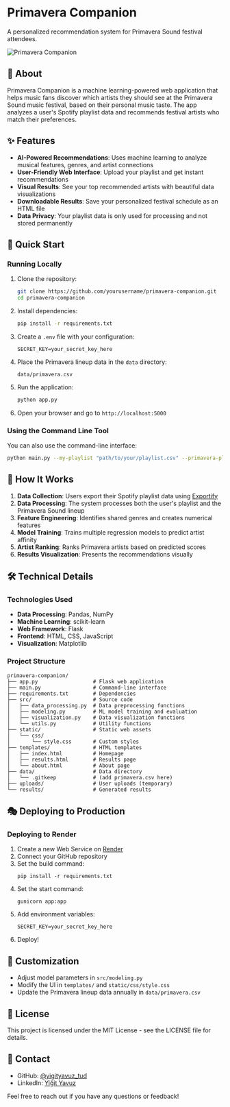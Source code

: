 # Primavera Companion

A personalized recommendation system for Primavera Sound festival attendees.

![Primavera Companion](static/images/screenshot.png)

## 🎵 About

Primavera Companion is a machine learning-powered web application that helps music fans discover which artists they should see at the Primavera Sound music festival, based on their personal music taste. The app analyzes a user's Spotify playlist data and recommends festival artists who match their preferences.

## ✨ Features

- **AI-Powered Recommendations**: Uses machine learning to analyze musical features, genres, and artist connections
- **User-Friendly Web Interface**: Upload your playlist and get instant recommendations
- **Visual Results**: See your top recommended artists with beautiful data visualizations
- **Downloadable Results**: Save your personalized festival schedule as an HTML file
- **Data Privacy**: Your playlist data is only used for processing and not stored permanently

## 🚀 Quick Start

### Running Locally

1. Clone the repository:
   ```bash
   git clone https://github.com/yourusername/primavera-companion.git
   cd primavera-companion
   ```

2. Install dependencies:
   ```bash
   pip install -r requirements.txt
   ```

3. Create a `.env` file with your configuration:
   ```
   SECRET_KEY=your_secret_key_here
   ```

4. Place the Primavera lineup data in the `data` directory:
   ```
   data/primavera.csv
   ```

5. Run the application:
   ```bash
   python app.py
   ```

6. Open your browser and go to `http://localhost:5000`

### Using the Command Line Tool

You can also use the command-line interface:

```bash
python main.py --my-playlist "path/to/your/playlist.csv" --primavera-playlist "data/primavera.csv"
```

## 🧠 How It Works

1. **Data Collection**: Users export their Spotify playlist data using [Exportify](https://exportify.net)
2. **Data Processing**: The system processes both the user's playlist and the Primavera Sound lineup
3. **Feature Engineering**: Identifies shared genres and creates numerical features
4. **Model Training**: Trains multiple regression models to predict artist affinity
5. **Artist Ranking**: Ranks Primavera artists based on predicted scores
6. **Results Visualization**: Presents the recommendations visually

## 🛠️ Technical Details

### Technologies Used

- **Data Processing**: Pandas, NumPy
- **Machine Learning**: scikit-learn
- **Web Framework**: Flask
- **Frontend**: HTML, CSS, JavaScript
- **Visualization**: Matplotlib

### Project Structure

```
primavera-companion/
├── app.py                  # Flask web application
├── main.py                 # Command-line interface
├── requirements.txt        # Dependencies
├── src/                    # Source code
│   ├── data_processing.py  # Data preprocessing functions
│   ├── modeling.py         # ML model training and evaluation
│   ├── visualization.py    # Data visualization functions
│   └── utils.py            # Utility functions
├── static/                 # Static web assets
│   └── css/
│       └── style.css       # Custom styles
├── templates/              # HTML templates
│   ├── index.html          # Homepage
│   ├── results.html        # Results page
│   └── about.html          # About page
├── data/                   # Data directory
│   └── .gitkeep            # (add primavera.csv here)
├── uploads/                # User uploads (temporary)
└── results/                # Generated results
```

## 🎭 Deploying to Production

### Deploying to Render

1. Create a new Web Service on [Render](https://render.com)
2. Connect your GitHub repository
3. Set the build command:
   ```
   pip install -r requirements.txt
   ```
4. Set the start command:
   ```
   gunicorn app:app
   ```
5. Add environment variables:
   ```
   SECRET_KEY=your_secret_key_here
   ```
6. Deploy!

## 🔧 Customization

- Adjust model parameters in `src/modeling.py`
- Modify the UI in `templates/` and `static/css/style.css`
- Update the Primavera lineup data annually in `data/primavera.csv`

## 📄 License

This project is licensed under the MIT License - see the LICENSE file for details.

## 👋 Contact

- GitHub: [@yigityavuz_tud](https://github.com/yigityavuz_tud)
- LinkedIn: [Yiğit Yavuz](https://linkedin.com/in/yigit-yavuz)

Feel free to reach out if you have any questions or feedback!